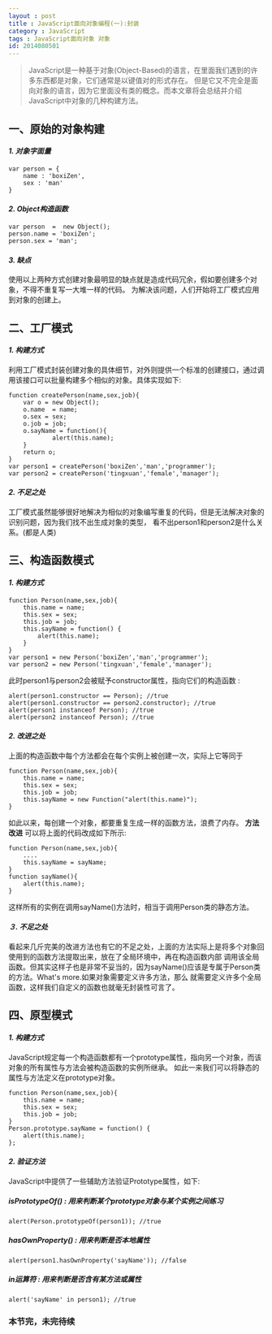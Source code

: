 ```yaml
---
layout : post
title : JavaScript面向对象编程(一):封装
category : JavaScript
tags : JavaScript面向对象 对象 
id: 2014080501
---
```


> JavaScript是一种基于对象(Object-Based)的语言，在里面我们遇到的许多东西都是对象，它们通常是以键值对的形式存在。
> 但是它又不完全是面向对象的语言，因为它里面没有类的概念。而本文章将会总结并介绍JavaScript中对象的几种构建方法。

## 一、原始的对象构建
#### *1. 对象字面量*
    var person = {
        name : 'boxiZen',
        sex : 'man'
    }
#### *2. Object构造函数*
    var person  =  new Object();
    person.name = 'boxiZen';
    person.sex = 'man';
#### *3. 缺点*
使用以上两种方式创建对象最明显的缺点就是造成代码冗余，假如要创建多个对象，不得不重复写一大堆一样的代码。
为解决该问题，人们开始将工厂模式应用到对象的创建上。


## 二、工厂模式
#### *1. 构建方式*
利用工厂模式封装创建对象的具体细节，对外则提供一个标准的创建接口，通过调用该接口可以批量构建多个相似的对象。具体实现如下:

    function createPerson(name,sex,job){
        var o = new Object();
        o.name  = name;
        o.sex = sex;
        o.job = job;
        o.sayName = function(){
                alert(this.name);
        }
        return o;
    }          
    var person1 = createPerson('boxiZen','man','programmer');
    var person2 = createPerson('tingxuan','female','manager');
#### *2. 不足之处*
工厂模式虽然能够很好地解决为相似的对象编写重复的代码，但是无法解决对象的识别问题，因为我们找不出生成对象的类型，
看不出person1和person2是什么关系。(都是人类)


## 三、构造函数模式
#### *1. 构建方式*
    function Person(name,sex,job){
        this.name = name;
        this.sex = sex;
        this.job = job;
        this.sayName = function() {
            alert(this.name);
        }
    }
    var person1 = new Person('boxiZen','man','programmer');
    var person2 = new Person('tingxuan','female','manager');
    

此时person1与person2会被赋予constructor属性，指向它们的构造函数 :

    alert(person1.constructor == Person); //true
    alert(person1.constructor == person2.constructor); //true
    alert(person1 instanceof Person); //true
    alert(person2 instanceof Person); //true
####  *2. 改进之处*
上面的构造函数中每个方法都会在每个实例上被创建一次，实际上它等同于

    function Person(name,sex,job){
        this.name = name;
        this.sex = sex;
        this.job = job;
        this.sayName = new Function("alert(this.name)");
    }
如此以来，每创建一个对象，都要重复生成一样的函数方法，浪费了内存。
**方法改进**
可以将上面的代码改成如下所示:

    function Person(name,sex,job){
        ....
        this.sayName = sayName;
    }      
    function sayName(){
        alert(this.name);
    } 
这样所有的实例在调用sayName()方法时，相当于调用Person类的静态方法。
####  *３. 不足之处*
看起来几斤完美的改进方法也有它的不足之处，上面的方法实际上是将多个对象回使用到的函数方法提取出来，放在了全局环境中，再在构造函数内部
调用该全局函数。但其实这样子也是非常不妥当的，因为sayName()应该是专属于Person类的方法。What's more.如果对象需要定义许多方法，那么
就需要定义许多个全局函数，这样我们自定义的函数也就毫无封装性可言了。


## 四、原型模式
#### *1. 构建方式*
JavaScript规定每一个构造函数都有一个prototype属性，指向另一个对象，而该对象的所有属性与方法会被构造函数的实例所继承。
如此一来我们可以将静态的属性与方法定义在prototype对象。

    function Person(name,sex,job){
        this.name = name;
        this.sex = sex;
        this.job = job;
    } 
    Person.prototype.sayName = function() {
        alert(this.name);
    };

#### *2. 验证方法*
JavaScript中提供了一些辅助方法验证Prototype属性，如下:
##### **isPrototypeOf() : 用来判断某个prototype对象与某个实例之间练习**
    alert(Person.prototypeOf(person1)); //true

##### **hasOwnProperty() : 用来判断是否本地属性**
    alert(person1.hasOwnProperty('sayName')); //false

##### **in运算符 : 用来判断是否含有某方法或属性**
    alert('sayName' in person1); //true


###  本节完，未完待续